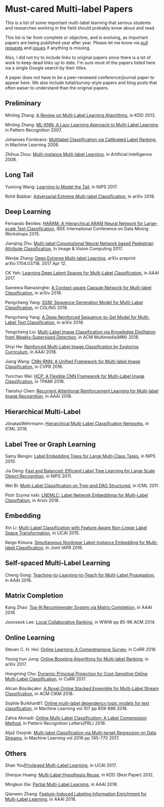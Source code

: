 # Must-cared Multi-label Papers #

This is a list of some important multi-label learning that serious students and researches working in the field should probably know about and read.

This list is far from complete or objective, and is evolving, as important papers are being published year after year. Please let me know via [pull requests](https://github.com/XSilverBullet/Multi-label-Paper/pulls "pull requests") and [issues](https://github.com/XSilverBullet/Multi-label-Paper/issues "issues") if anything is missing.

Also, I did not try to include links to original papers since there is a lot of work to keep dead links up to date. I'm sure most of the papers listed here via a single Google search by their titles.

A paper does not have to be a peer-reviewed conference/journal paper to appear here. We also include tutial/survey-style papers and blog posts that often eaiser to understand than the original papers.

## Preliminary ##

Minling Zhang: [A Review on Multi-Label Learning Algorithms](https://ieeexplore.ieee.org/document/#), in KDD 2013.

Minling Zhang: [ML-KNN: A Lazy Learning Approach to Multi-Label Learning](http://xueshu.baidu.com/s?wd=paperuri%3A%28839c996d643b502366a3e172b4e205c3%29&filter=sc_long_sign&tn=SE_xueshusource_2kduw22v&sc_vurl=http%3A%2F%2Fwww.sciencedirect.com%2Fscience%2Farticle%2Fpii%2FS0031320307000027&ie=utf-8&sc_us=13138069364991137487), in Pattern Recognition 2007.

Johannes Fürnkranz: [Multilabel Classification via Calibrated Label Ranking](http://link.springer.com/article/10.1007/s10994-008-5064-8), in Machine Learning 2008.

Zhihua Zhou: [Multi-instance Multi-label Learning](http://xueshu.baidu.com/s?wd=paperuri%3A%2868eebebc5538e497fa42bca0816b67eb%29&filter=sc_long_sign&tn=SE_xueshusource_2kduw22v&sc_vurl=http%3A%2F%2Fdl.acm.org%2Fcitation.cfm%3Fid%3D2069972&ie=utf-8&sc_us=7632619167345951016), in Artificial Intelligence 2008.


## Long Tail ##
Yuxiong Wang: [Learning to Model the Tail](https://papers.nips.cc/paper/7278-learning-to-model-the-tail), in NIPS 2017.

Rohit Babbar: [Adversarial Extreme Multi-label Classification](https://arxiv.org/pdf/1803.01570.pdf), in arXiv 2018. 

## Deep Learning ##
Fernando Benites: [HARAM: A Hierarchical ARAM Neural Network for Large-scale Text Classification](http://doi.ieeecomputersociety.org/10.1109/ICDMW.2015.14),  IEEE International Conference on Data Mining Workshops 2015.

Jianqing Zhu: [Multi-label Convolutional Neural Network based Pedestrian Attribute Classification](http://xueshu.baidu.com/s?wd=paperuri%3A%28e1d5498801f8b037516b554573b4f8df%29&filter=sc_long_sign&tn=SE_xueshusource_2kduw22v&sc_vurl=http%3A%2F%2Fdl.acm.org%2Fcitation.cfm%3Fid%3D3063831&ie=utf-8&sc_us=117785351172552305), In Image & Vision Computing 2017.

Wenjie Zhang: [Deep Extreme Multi-label Learning](https://arxiv.org/abs/1704.03718), arXiv preprint arXiv:1704.03718. 2017 Apr 12.

CK Yeh: [Learning Deep Latent Spaces for Multi-Label Classification](http://www.aaai.org/ocs/index.php/AAAI/AAAI17/paper/download/14166/14487), in AAAI 2017.

Sameera Ramasinghe: [A Context-aware Capsule Network for Multi-label Classification](https://arxiv.org/pdf/1810.06231), in arXiv 2018.

Pengcheng Yang: [SGM: Sequence Generation Model for Multi-Label Classification](https://www.baidu.com/link?url=BLefAuc6hWJ8uPfTjcjzd1BaTKfs1wVIn-VWxILNL2zH_DGDcLCZchgLedw5g0Hy&wd=&eqid=af29ebe70000d849000000055bd51d21), in COLING 2018.

Pengcheng Yang: [A Deep Reinforced Sequence-to-Set Model for Multi-Label Text Classification](http://cn.arxiv.org/abs/1809.03118), in arXiv 2018.

Yongcheng Liu: [Multi-Label Image Classification via Knowledge Distillation from Weakly-Supervised Detection](), in ACM Multimedia(MM) 2018.

Shiyi He: [Reinforced Multi-Label Image Classification by Exploring Curriculum](), in AAAI 2018.

Jiang Wang: [CNN-RNN: A Unified Framework for Multi-label Image Classification](https://arxiv.org/abs/1604.04573), in CVPR 2016.

Yunchao Wei: [HCP: A Flexible CNN Framework for Multi-Label Image Classification](https://ieeexplore.ieee.org/stamp/stamp.jsp?tp=&arnumber=7305792&tag=1), in TPAMI 2016.

Tianshui Chen: [Recurrent Attentional Reinforcement Learning for Multi-label Image Recognition](https://arxiv.org/pdf/1712.07465.pdf), in AAAI 2018.

## Hierarchical Multi-Label ##
JônatasWehrmann: [Hierarchical Multi-Label Classification Networks](http://proceedings.mlr.press/v80/wehrmann18a.html), in ICML 2018.

## Label Tree or Graph Learning ##
Samy Bengio: [ Label Embedding Trees for Large Multi-Class Tasks](https://papers.nips.cc/paper/4027-label-embedding-trees-for-large-multi-class-tasks), in NIPS 2010.

Jia Deng: [Fast and Balanced: Efficient Label Tree Learning for Large Scale Object Recognition](http://vision.stanford.edu/pdf/NIPS2011_0391.pdf), in NIPS 2011.

Wei Bi: [Multi-Label Classification on Tree-and DAG Structured](http://xueshu.baidu.com/s?wd=paperuri%3A%287cf023b6fd8a4cf2eb5478dc8a0ff2dc%29&filter=sc_long_sign&tn=SE_xueshusource_2kduw22v&sc_vurl=http%3A%2F%2Fdl.acm.org%2Fcitation.cfm%3Fid%3D3104485&ie=utf-8&sc_us=11672686252934049672), in ICML 2011.

Piotr Szyma´nski: [LNEMLC: Label Network Embeddings for Multi-Label Classifiation](https://arxiv.org/abs/1812.02956), in Arxiv 2018.

## Embedding ##
Xin Li: [Multi-Label Classification with Feature-Aware Non-Linear Label Space Transformation](http://www.ijcai.org/Proceedings/15/Papers/511.pdf), in IJCAI 2015.

Keigo Kimura: [Simultaneous Nonlinear Label-Instance Embedding for Multi-label Classification](http://www.springer.com/cda/content/document/cda_downloaddocument/9783319490540-c2.pdf?SGWID=0-0-45-1594207-p180397937), in Joint IAPR 2016.

## Self-spaced Multi-Label Learning ##
Cheng Gong: [Teaching-to-Learning-to-Teach for Multi-Label Propagation](http://www.ee.columbia.edu/~wliu/AAAI16_MultiLP.pdf), in AAAI 2016.

## Matrix Completion ##
Kang Zhao: [Top-N Recommender System via Matrix Completion](http://www.aaai.org/ocs/index.php/AAAI/AAAI16/paper/download/11824/11581), in AAAI 2016

Joonseok Lee: [Local Collaborative Ranking](https://dl.acm.org/citation.cfm?id=2567970), in WWW pp 85-96 ACM 2014.

## Online Learning ##
Steven C. H. Hoi: [Online Learning: A Comprehensive Survey](http://cn.arxiv.org/abs/1802.02871v2), in CoRR 2018.

Young hun Jung: [Online Boosting Algorithms for Multi-label Ranking](http://cn.arxiv.org/abs/1710.08079), in arXiv 2017.

Hongming Chu: [Dynamic Principal Projection for Cost-Sensitive Online Multi-Label Classification](http://cn.arxiv.org/abs/1711.05060), in CoRR 2017.

Alican Büyükçakır: [A Novel Online Stacked Ensemble for Multi-Label Stream Classification](http://cn.arxiv.org/abs/1809.09994), in ACM CIKM 2018.

Sophie Burkhardt1: [Online multi-label dependency topic models for text classification](https://link.springer.com/article/10.1007/s10994-017-5689-6), in Machine Learning vol 107 pp 859-886 2018.

Zahra Ahmadi: [Online Multi-Label Classification: A Label Compression Method](http://cn.arxiv.org/abs/1804.01491), in Pattern Recognition Letters(PRL) 2018.

Aljaž Osojnik: [Multi-label Classification via Multi-target Regression on Data Streams](https://link.springer.com/article/10.1007%2Fs10994-016-5613-5), in Machine Learning vol 2016 pp 745-770 2017.

## Others ##
Shan You[Privileged Multi-Label Learning](https://www.ijcai.org/proceedings/2017/0466.pdf), in IJCAI 2017.

Shenjun Huang: [Multi-Label Hypothesis Reuse](http://xueshu.baidu.com/s?wd=paperuri%3A%28981a1ee84cce9088e3599d463a07784f%29&filter=sc_long_sign&tn=SE_xueshusource_2kduw22v&sc_vurl=http%3A%2F%2Fdl.acm.org%2Fcitation.cfm%3Fid%3D2339615&ie=utf-8&sc_us=12857114202461647535), in KDD (Best Paper) 2012.

Mingkun Xie: [Partial Multi-Label Learning](), in AAAI 2018.

Qianwen Zhang: [Feature-Induced Labeling Information Enrichment for Multi-Label Learning](), in AAAI 2018.